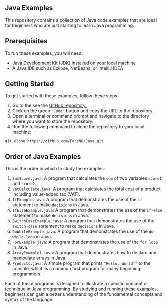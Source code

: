 ## Java Examples
This repository contains a collection of Java code examples that are ideal for beginners who are just starting to learn Java programming.

## Prerequisites
To run these examples, you will need:
- Java Development Kit (JDK) installed on your local machine
- A Java IDE such as Eclipse, NetBeans, or IntelliJ IDEA

## Getting Started
To get started with these examples, follow these steps:

1. Go to the see the [GitHub repository.](https://github.com/FaceND/Java)
2. Click on the green `"Code"` button and copy the URL to the repository.
3. Open a terminal or command prompt and navigate to the directory where you want to store the repository.
4. Run the following command to clone the repository to your local machine:  
```
git clone https://github.com/FaceND/Java.git
```

## Order of Java Examples

This is the  order in which to study the examples:

1. `SumScore.java`: A program that calculates the `sum` of two variables `score1` and `score2`.
2. `VatCalculate.java`: A program that calculates the total cost of a product including value-added tax (VAT).
3. `IfExample.java`: A program that demonstrates the use of the `if` statement to make `decisions` in Java.
4. `IfElseExample.java`: A program that demonstrates the use of the `if-else` statement to make `decisions` in Java.
5. `SwitchCaseExample.java`: A program that demonstrates the use of the `switch-case` statement to make `decisions` in Java.
6. `DoWhileExample.java`: A program that demonstrates the use of the `do-while loop` in Java.
7. `ForExample.java`: A program that demonstrates the use of the `for loop` in Java.
8. `ArrayExample1.java`: A program that demonstrates how to declare and manipulate arrays in Java.
9. `Products.java`: A simple program that prints `"Hello, World!"` to the console, which is a common first program for many beginning programmers.

Each of these programs is designed to illustrate a specific concept or technique in Java 
programming. By studying and running these examples, beginners can gain a better 
understanding of the fundamental concepts and syntax of the language.

